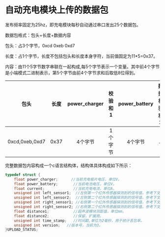 # 自动充电模块上传的数据包

发布频率固定为25hz，即充电模块每秒自动通过串口发出25个数据包。

数据包格式：包头+长度+数据内容

包头：占3个字节，0xcd 0xeb 0xd7

长度：占1个字节，长度不包括包头和长度本身字符，当前值固定为11*5=0x37。

内容：由11个5字节数字串联在一起构成,每5个字节表示一个变量。其中前4个字节是小端模式二进制表示，第5个字节由前4个字节求和后取低8位得到。

|包头|长度|power_charger|校验和1|power_battery|数据校验和2|数据n|校验和n|time_stamp|校验和11|
|:--:|:--:|:--:|:--:|:--:|:--:|:--:|:--:|:--:|:--:|
|0xcd,0xeb,0xd7|0x37|4个字节|1个字节|4个字节|...|4个字节|...|4个字节|1个字节|

完整数据包内容构成一个c语言结构体，结构体具体构成如下所示：

```c
typedef struct {
    float power_charger;      //当前充电极片电压，单位V。
    float power_battery;       //当前电池电压，单位V。
    float current;             //当前充电电流，单位A。
    unsigned int left_sensor1;  //左侧第一个红外传感器探测到的信号值，参考下文定义。
    unsigned int left_sensor2;  //左侧第二个红外传感器探测到的信号值，参考下文定义。
    unsigned int right_sensor1; //右侧第一个红外传感器探测到的信号值，参考下文定义。
    unsigned int right_sensor2; //右侧第二个红外传感器探测到的信号值，参考下文定义。
    float distance1;           //超声波模块测距值，单位mm。
    float distance2;           //保留，扩展用。
    unsigned int time_stamp;   //时间戳,单位为2毫秒，用于统计丢包率。
    unsigned int version;   //版本号，当前为3。
}UPLOAD_STATUS;
```

